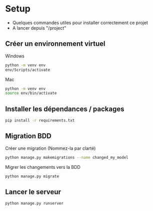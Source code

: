 
# Setup

- Quelques commandes utiles pour installer correctement ce projet
- A lancer depuis "/project"




## Créer un environnement virtuel

Windows 

```bash
python -m venv env
env/Scripts/activate
```
Mac 

```bash
python -m venv env
source env/bin/activate
```
## Installer les dépendances / packages

```bash
pip install -r requirements.txt
```
## Migration BDD

Créer une migration (Nommez-la par clarté)
```bash
python manage.py makemigrations --name changed_my_model
```
Migrer les changements vers la BDD
```bash
python manage.py migrate
```
## Lancer le serveur

```bash
python manage.py runserver
```
